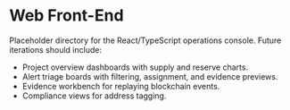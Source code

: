 # Web Front-End

Placeholder directory for the React/TypeScript operations console. Future iterations should include:

- Project overview dashboards with supply and reserve charts.
- Alert triage boards with filtering, assignment, and evidence previews.
- Evidence workbench for replaying blockchain events.
- Compliance views for address tagging.
